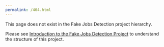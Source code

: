 ```yaml
---
permalink: /404.html
---
```

This page does not exist in the Fake Jobs Detection project hierarchy.

Please see [Introduction to the Fake Jobs Detection Project](https://r-dube.github.io/fakejobs/2020/12/04/fj-intro.html) to understand the structure of this project.
